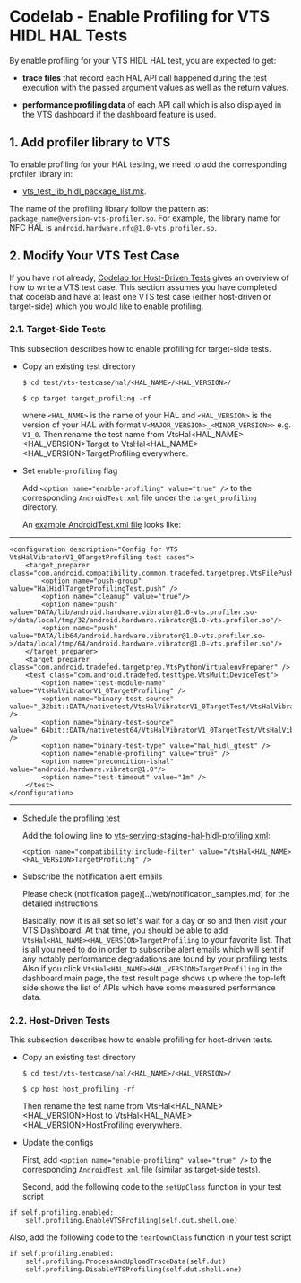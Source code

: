 # Codelab - Enable Profiling for VTS HIDL HAL Tests

By enable profiling for your VTS HIDL HAL test, you are expected to get:

 * __trace files__ that record each HAL API call happened during the test
   execution with the passed argument values as well as the return values.

 * __performance profiling data__ of each API call which is also displayed in
   the VTS dashboard if the dashboard feature is used.

## 1. Add profiler library to VTS

To enable profiling for your HAL testing, we need to add the corresponding
profiler library in:

* [vts_test_lib_hidl_package_list.mk](../../tools/build/tasks/list/vts_test_lib_hidl_package_list.mk).

The name of the profiling library follow the pattern as:
`package_name@version-vts-profiler.so`.
For example, the library name for NFC HAL is `android.hardware.nfc@1.0-vts.profiler.so`.

## 2. Modify Your VTS Test Case

If you have not already,
[Codelab for Host-Driven Tests](codelab_host_driven_test.md)
gives an overview of how to write a VTS test case. This section assumes you have
completed that codelab and have at least one VTS test case (either host-driven or
target-side) which you would like to enable profiling.

### 2.1. Target-Side Tests

This subsection describes how to enable profiling for target-side tests.

* Copy an existing test directory

  `$ cd test/vts-testcase/hal/<HAL_NAME>/<HAL_VERSION>/`

  `$ cp target target_profiling -rf`

  where `<HAL_NAME>` is the name of your HAL and `<HAL_VERSION>` is the version of your HAL with format `V<MAJOR_VERSION>_<MINOR_VERSION>>` e.g. `V1_0`.
  Then rename the test name from VtsHal<HAL_NAME><HAL_VERSION>Target to VtsHal<HAL_NAME><HAL_VERSION>TargetProfiling everywhere.

* Set `enable-profiling` flag

  Add `<option name="enable-profiling" value="true" />` to the corresponding
`AndroidTest.xml` file under the `target_profiling` directory.

  An [example AndroidTest.xml file](../../../../test/vts-testcase/hal/vibrator/V1_0/target_profiling/AndroidTest.xml)
looks like:

---
```
<configuration description="Config for VTS VtsHalVibratorV1_0TargetProfiling test cases">
    <target_preparer class="com.android.compatibility.common.tradefed.targetprep.VtsFilePusher">
        <option name="push-group" value="HalHidlTargetProfilingTest.push" />
        <option name="cleanup" value="true"/>
        <option name="push" value="DATA/lib/android.hardware.vibrator@1.0-vts.profiler.so->/data/local/tmp/32/android.hardware.vibrator@1.0-vts.profiler.so"/>
        <option name="push" value="DATA/lib64/android.hardware.vibrator@1.0-vts.profiler.so->/data/local/tmp/64/android.hardware.vibrator@1.0-vts.profiler.so"/>
    </target_preparer>
    <target_preparer class="com.android.tradefed.targetprep.VtsPythonVirtualenvPreparer" />
    <test class="com.android.tradefed.testtype.VtsMultiDeviceTest">
        <option name="test-module-name" value="VtsHalVibratorV1_0TargetProfiling" />
        <option name="binary-test-source" value="_32bit::DATA/nativetest/VtsHalVibratorV1_0TargetTest/VtsHalVibratorV1_0TargetTest" />
        <option name="binary-test-source" value="_64bit::DATA/nativetest64/VtsHalVibratorV1_0TargetTest/VtsHalVibratorV1_0TargetTest" />
        <option name="binary-test-type" value="hal_hidl_gtest" />
        <option name="enable-profiling" value="true" />
        <option name="precondition-lshal" value="android.hardware.vibrator@1.0"/>
        <option name="test-timeout" value="1m" />
    </test>
</configuration>
```
---

* Schedule the profiling test

  Add the following line to [vts-serving-staging-hal-hidl-profiling.xml](../../tools/vts-tradefed/res/config/vts-serving-staging-hal-hidl-profiling.xml):

  `<option name="compatibility:include-filter" value="VtsHal<HAL_NAME><HAL_VERSION>TargetProfiling" />`

* Subscribe the notification alert emails

  Please check (notification page)[../web/notification_samples.md] for the detailed instructions.

  Basically, now it is all set so let's wait for a day or so and then visit your VTS Dashboard.
  At that time, you should be able to add `VtsHal<HAL_NAME><HAL_VERSION>TargetProfiling` to your favorite list.
  That is all you need to do in order to subscribe alert emails which will sent if any notably performance degradations are found by your profiling tests.
  Also if you click `VtsHal<HAL_NAME><HAL_VERSION>TargetProfiling` in the dashboard main page, the test result page shows up where the top-left side shows the list of APIs which have some measured performance data.

### 2.2. Host-Driven Tests

This subsection describes how to enable profiling for host-driven tests.

* Copy an existing test directory

  `$ cd test/vts-testcase/hal/<HAL_NAME>/<HAL_VERSION>/`

  `$ cp host host_profiling -rf`

  Then rename the test name from VtsHal<HAL_NAME><HAL_VERSION>Host to VtsHal<HAL_NAME><HAL_VERSION>HostProfiling everywhere.

* Update the configs

  First, add `<option name="enable-profiling" value="true" />` to the corresponding
  `AndroidTest.xml` file (similar as target-side tests).

  Second, add the following code to the `setUpClass` function in your test script

```
if self.profiling.enabled:
    self.profiling.EnableVTSProfiling(self.dut.shell.one)
```

   Also, add the following code to the `tearDownClass` function in your test script

```
if self.profiling.enabled:
    self.profiling.ProcessAndUploadTraceData(self.dut)
    self.profiling.DisableVTSProfiling(self.dut.shell.one)
```
